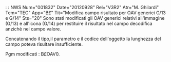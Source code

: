  :  : NWS Num="001832" Date="20120928" Rel="V3R2" Atr="M. Ghilardi" Tem="TEC" App="B£" Tit="Modifica campo risultato per OAV generici G/13 e  G/14" Sts="20"
Sono stati modificati gli OAV generici relativi all'immagine (G/13) e all'icona (G/14) per restituire il risultato nel campo decodifica anzichè nel campo valore.

Concatenando il tipo,il parametro e il codice dell'oggetto la lunghezza del campo poteva risultare insufficiente.

Pgm modificati :  B£OAV0.
